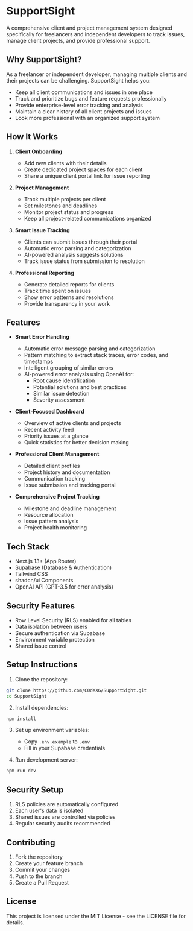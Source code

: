 # SupportSight

A comprehensive client and project management system designed specifically for freelancers and independent developers to track issues, manage client projects, and provide professional support.

## Why SupportSight?

As a freelancer or independent developer, managing multiple clients and their projects can be challenging. SupportSight helps you:

- Keep all client communications and issues in one place
- Track and prioritize bugs and feature requests professionally
- Provide enterprise-level error tracking and analysis
- Maintain a clear history of all client projects and issues
- Look more professional with an organized support system

## How It Works

1. **Client Onboarding**
   - Add new clients with their details
   - Create dedicated project spaces for each client
   - Share a unique client portal link for issue reporting

2. **Project Management**
   - Track multiple projects per client
   - Set milestones and deadlines
   - Monitor project status and progress
   - Keep all project-related communications organized

3. **Smart Issue Tracking**
   - Clients can submit issues through their portal
   - Automatic error parsing and categorization
   - AI-powered analysis suggests solutions
   - Track issue status from submission to resolution

4. **Professional Reporting**
   - Generate detailed reports for clients
   - Track time spent on issues
   - Show error patterns and resolutions
   - Provide transparency in your work

## Features

- **Smart Error Handling**
  - Automatic error message parsing and categorization
  - Pattern matching to extract stack traces, error codes, and timestamps
  - Intelligent grouping of similar errors
  - AI-powered error analysis using OpenAI for:
    - Root cause identification
    - Potential solutions and best practices
    - Similar issue detection
    - Severity assessment

- **Client-Focused Dashboard**
  - Overview of active clients and projects
  - Recent activity feed
  - Priority issues at a glance
  - Quick statistics for better decision making

- **Professional Client Management**
  - Detailed client profiles
  - Project history and documentation
  - Communication tracking
  - Issue submission and tracking portal

- **Comprehensive Project Tracking**
  - Milestone and deadline management
  - Resource allocation
  - Issue pattern analysis
  - Project health monitoring

## Tech Stack

- Next.js 13+ (App Router)
- Supabase (Database & Authentication)
- Tailwind CSS
- shadcn/ui Components
- OpenAI API (GPT-3.5 for error analysis)

## Security Features

- Row Level Security (RLS) enabled for all tables
- Data isolation between users
- Secure authentication via Supabase
- Environment variable protection
- Shared issue control

## Setup Instructions

1. Clone the repository:
```bash
git clone https://github.com/C0deXG/SupportSight.git
cd SupportSight
```

2. Install dependencies:
```bash
npm install
```

3. Set up environment variables:
   - Copy `.env.example` to `.env`
   - Fill in your Supabase credentials

4. Run development server:
```bash
npm run dev
```

## Security Setup

1. RLS policies are automatically configured
2. Each user's data is isolated
3. Shared issues are controlled via policies
4. Regular security audits recommended

## Contributing

1. Fork the repository
2. Create your feature branch
3. Commit your changes
4. Push to the branch
5. Create a Pull Request

## License

This project is licensed under the MIT License - see the LICENSE file for details.